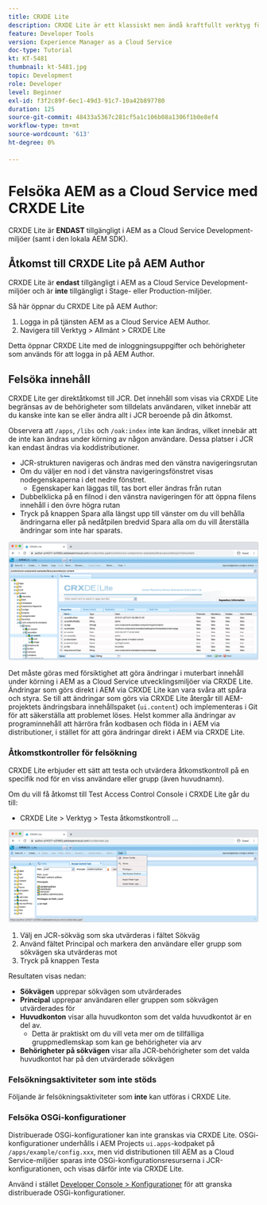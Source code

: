 ```yaml
---
title: CRXDE Lite
description: CRXDE Lite är ett klassiskt men ändå kraftfullt verktyg för felsökning i AEM as a Cloud Service Developer-miljöer. CRXDE Lite har en uppsättning funktioner som hjälper till att felsöka från att inspektera alla resurser och egenskaper, manipulera de ändringsbara delarna av JCR och undersöka behörigheter.
feature: Developer Tools
version: Experience Manager as a Cloud Service
doc-type: Tutorial
kt: KT-5481
thumbnail: kt-5481.jpg
topic: Development
role: Developer
level: Beginner
exl-id: f3f2c89f-6ec1-49d3-91c7-10a42b897780
duration: 125
source-git-commit: 48433a5367c281cf5a1c106b08a1306f1b0e8ef4
workflow-type: tm+mt
source-wordcount: '613'
ht-degree: 0%

---
```


# Felsöka AEM as a Cloud Service med CRXDE Lite

CRXDE Lite är __ENDAST__ tillgängligt i AEM as a Cloud Service Development-miljöer (samt i den lokala AEM SDK).

## Åtkomst till CRXDE Lite på AEM Author

CRXDE Lite är __endast__ tillgängligt i AEM as a Cloud Service Development-miljöer och är __inte__ tillgängligt i Stage- eller Production-miljöer.

Så här öppnar du CRXDE Lite på AEM Author:

1. Logga in på tjänsten AEM as a Cloud Service AEM Author.
1. Navigera till Verktyg > Allmänt > CRXDE Lite

Detta öppnar CRXDE Lite med de inloggningsuppgifter och behörigheter som används för att logga in på AEM Author.

## Felsöka innehåll

CRXDE Lite ger direktåtkomst till JCR. Det innehåll som visas via CRXDE Lite begränsas av de behörigheter som tilldelats användaren, vilket innebär att du kanske inte kan se eller ändra allt i JCR beroende på din åtkomst.

Observera att `/apps`, `/libs` och `/oak:index` inte kan ändras, vilket innebär att de inte kan ändras under körning av någon användare. Dessa platser i JCR kan endast ändras via koddistributioner.

+ JCR-strukturen navigeras och ändras med den vänstra navigeringsrutan
+ Om du väljer en nod i det vänstra navigeringsfönstret visas nodegenskaperna i det nedre fönstret.
   + Egenskaper kan läggas till, tas bort eller ändras från rutan
+ Dubbelklicka på en filnod i den vänstra navigeringen för att öppna filens innehåll i den övre högra rutan
+ Tryck på knappen Spara alla längst upp till vänster om du vill behålla ändringarna eller på nedåtpilen bredvid Spara alla om du vill återställa ändringar som inte har sparats.

![CRXDE Lite - Felsöka innehåll](./assets/crxde-lite/debugging-content.png)

Det måste göras med försiktighet att göra ändringar i muterbart innehåll under körning i AEM as a Cloud Service utvecklingsmiljöer via CRXDE Lite.
Ändringar som görs direkt i AEM via CRXDE Lite kan vara svåra att spåra och styra. Se till att ändringar som görs via CRXDE Lite återgår till AEM-projektets ändringsbara innehållspaket (`ui.content`) och implementeras i Git för att säkerställa att problemet löses. Helst kommer alla ändringar av programinnehåll att härröra från kodbasen och flöda in i AEM via distributioner, i stället för att göra ändringar direkt i AEM via CRXDE Lite.

### Åtkomstkontroller för felsökning

CRXDE Lite erbjuder ett sätt att testa och utvärdera åtkomstkontroll på en specifik nod för en viss användare eller grupp (även huvudnamn).

Om du vill få åtkomst till Test Access Control Console i CRXDE Lite går du till:

+ CRXDE Lite > Verktyg > Testa åtkomstkontroll ...

![CRXDE Lite - Testa åtkomstkontroll](./assets/crxde-lite/permissions__test-access-control.png)

1. Välj en JCR-sökväg som ska utvärderas i fältet Sökväg
1. Använd fältet Principal och markera den användare eller grupp som sökvägen ska utvärderas mot
1. Tryck på knappen Testa

Resultaten visas nedan:

+ __Sökvägen__ upprepar sökvägen som utvärderades
+ __Principal__ upprepar användaren eller gruppen som sökvägen utvärderades för
+ __Huvudkonton__ visar alla huvudkonton som det valda huvudkontot är en del av.
   + Detta är praktiskt om du vill veta mer om de tillfälliga gruppmedlemskap som kan ge behörigheter via arv
+ __Behörigheter på sökvägen__ visar alla JCR-behörigheter som det valda huvudkontot har på den utvärderade sökvägen

### Felsökningsaktiviteter som inte stöds

Följande är felsökningsaktiviteter som __inte__ kan utföras i CRXDE Lite.

### Felsöka OSGi-konfigurationer

Distribuerade OSGi-konfigurationer kan inte granskas via CRXDE Lite. OSGi-konfigurationer underhålls i AEM Projects `ui.apps`-kodpaket på `/apps/example/config.xxx`, men vid distributionen till AEM as a Cloud Service-miljöer sparas inte OSGi-konfigurationsresurserna i JCR-konfigurationen, och visas därför inte via CRXDE Lite.

Använd i stället [Developer Console > Konfigurationer](./developer-console.md#configurations) för att granska distribuerade OSGi-konfigurationer.
